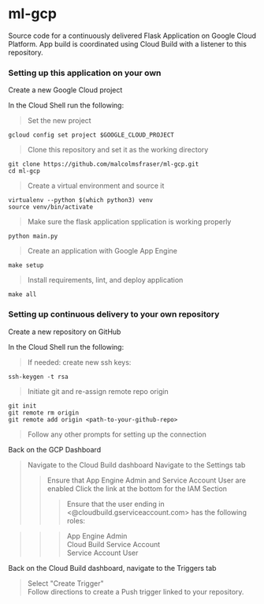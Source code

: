 # ml-gcp
Source code for a continuously delivered Flask Application on Google Cloud Platform. App build is coordinated using Cloud Build with a listener to this repository.

### Setting up this application on your own  

Create a new Google Cloud project

In the Cloud Shell run the following:

>Set the new project
```{bash}
gcloud config set project $GOOGLE_CLOUD_PROJECT
```
>Clone this repository and set it as the working directory
```{bash}
git clone https://github.com/malcolmsfraser/ml-gcp.git
cd ml-gcp
```
>Create a virtual environment and source it
```{bash}
virtualenv --python $(which python3) venv
source venv/bin/activate
```
>Make sure the flask application spplication is working properly
```{bash}
python main.py
```
>Create an application with Google App Engine
```{bash}
make setup
```
>Install requirements, lint, and deploy application
```{bash}
make all
```

### Setting up continuous delivery to your own repository

Create a new repository on GitHub

In the Cloud Shell run the following:

>If needed: create new ssh keys:
```{bash}
ssh-keygen -t rsa
```

>Initiate git and re-assign remote repo origin
```{bash}
git init
git remote rm origin
git remote add origin <path-to-your-github-repo>
```
>Follow any other prompts for setting up the connection

Back on the GCP Dashboard

>Navigate to the Cloud Build dashboard
>Navigate to the Settings tab
>>Ensure that App Engine Admin and Service Account User are enabled
>>Click the link at the bottom for the IAM Section
>>>Ensure that the user ending in <@cloudbuild.gserviceaccount.com> has the following roles:  

>>>App Engine Admin  
>>>Cloud Build Service Account  
>>>Service Account User

Back on the Cloud Build dashboard, navigate to the Triggers tab

>Select "Create Trigger"  
>Follow directions to create a Push trigger linked to your repository.
